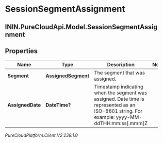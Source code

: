 # SessionSegmentAssignment

## ININ.PureCloudApi.Model.SessionSegmentAssignment

## Properties

|Name | Type | Description | Notes|
|------------ | ------------- | ------------- | -------------|
| **Segment** | [**AssignedSegment**](AssignedSegment) | The segment that was assigned. | |
| **AssignedDate** | **DateTime?** | Timestamp indicating when the segment was assigned. Date time is represented as an ISO-8601 string. For example: yyyy-MM-ddTHH:mm:ss[.mmm]Z | |



_PureCloudPlatform.Client.V2 239.1.0_
